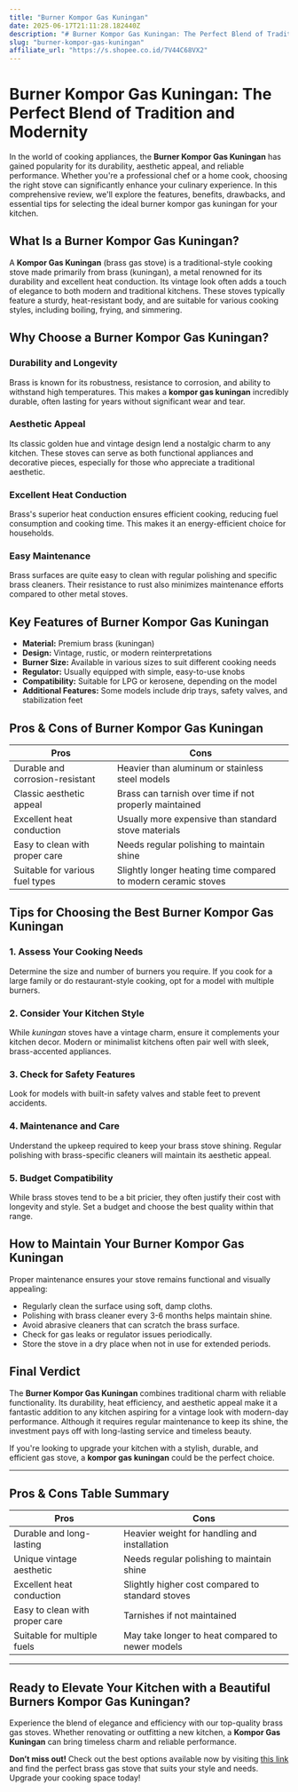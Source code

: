 ```yaml
---
title: "Burner Kompor Gas Kuningan"
date: 2025-06-17T21:11:28.182440Z
description: "# Burner Kompor Gas Kuningan: The Perfect Blend of Tradition and Modernity..."
slug: "burner-kompor-gas-kuningan"
affiliate_url: "https://s.shopee.co.id/7V44C68VX2"
---
```

# Burner Kompor Gas Kuningan: The Perfect Blend of Tradition and Modernity

In the world of cooking appliances, the **Burner Kompor Gas Kuningan** has gained popularity for its durability, aesthetic appeal, and reliable performance. Whether you're a professional chef or a home cook, choosing the right stove can significantly enhance your culinary experience. In this comprehensive review, we'll explore the features, benefits, drawbacks, and essential tips for selecting the ideal burner kompor gas kuningan for your kitchen.

## What Is a Burner Kompor Gas Kuningan?

A **Kompor Gas Kuningan** (brass gas stove) is a traditional-style cooking stove made primarily from brass (kuningan), a metal renowned for its durability and excellent heat conduction. Its vintage look often adds a touch of elegance to both modern and traditional kitchens. These stoves typically feature a sturdy, heat-resistant body, and are suitable for various cooking styles, including boiling, frying, and simmering.

## Why Choose a Burner Kompor Gas Kuningan?

### Durability and Longevity

Brass is known for its robustness, resistance to corrosion, and ability to withstand high temperatures. This makes a **kompor gas kuningan** incredibly durable, often lasting for years without significant wear and tear.

### Aesthetic Appeal

Its classic golden hue and vintage design lend a nostalgic charm to any kitchen. These stoves can serve as both functional appliances and decorative pieces, especially for those who appreciate a traditional aesthetic.

### Excellent Heat Conduction

Brass's superior heat conduction ensures efficient cooking, reducing fuel consumption and cooking time. This makes it an energy-efficient choice for households.

### Easy Maintenance

Brass surfaces are quite easy to clean with regular polishing and specific brass cleaners. Their resistance to rust also minimizes maintenance efforts compared to other metal stoves.

## Key Features of Burner Kompor Gas Kuningan

- **Material:** Premium brass (kuningan)
- **Design:** Vintage, rustic, or modern reinterpretations
- **Burner Size:** Available in various sizes to suit different cooking needs
- **Regulator:** Usually equipped with simple, easy-to-use knobs
- **Compatibility:** Suitable for LPG or kerosene, depending on the model
- **Additional Features:** Some models include drip trays, safety valves, and stabilization feet

## Pros & Cons of Burner Kompor Gas Kuningan

| **Pros** | **Cons** |
|------------|------------|
| Durable and corrosion-resistant | Heavier than aluminum or stainless steel models |
| Classic aesthetic appeal | Brass can tarnish over time if not properly maintained |
| Excellent heat conduction | Usually more expensive than standard stove materials |
| Easy to clean with proper care | Needs regular polishing to maintain shine |
| Suitable for various fuel types | Slightly longer heating time compared to modern ceramic stoves |

## Tips for Choosing the Best Burner Kompor Gas Kuningan

### 1. Assess Your Cooking Needs

Determine the size and number of burners you require. If you cook for a large family or do restaurant-style cooking, opt for a model with multiple burners.

### 2. Consider Your Kitchen Style

While *kuningan* stoves have a vintage charm, ensure it complements your kitchen decor. Modern or minimalist kitchens often pair well with sleek, brass-accented appliances.

### 3. Check for Safety Features

Look for models with built-in safety valves and stable feet to prevent accidents.

### 4. Maintenance and Care

Understand the upkeep required to keep your brass stove shining. Regular polishing with brass-specific cleaners will maintain its aesthetic appeal.

### 5. Budget Compatibility

While brass stoves tend to be a bit pricier, they often justify their cost with longevity and style. Set a budget and choose the best quality within that range.

## How to Maintain Your Burner Kompor Gas Kuningan

Proper maintenance ensures your stove remains functional and visually appealing:

- Regularly clean the surface using soft, damp cloths.
- Polishing with brass cleaner every 3-6 months helps maintain shine.
- Avoid abrasive cleaners that can scratch the brass surface.
- Check for gas leaks or regulator issues periodically.
- Store the stove in a dry place when not in use for extended periods.

## Final Verdict

The **Burner Kompor Gas Kuningan** combines traditional charm with reliable functionality. Its durability, heat efficiency, and aesthetic appeal make it a fantastic addition to any kitchen aspiring for a vintage look with modern-day performance. Although it requires regular maintenance to keep its shine, the investment pays off with long-lasting service and timeless beauty.

If you're looking to upgrade your kitchen with a stylish, durable, and efficient gas stove, a **kompor gas kuningan** could be the perfect choice.

---

## Pros & Cons Table Summary

| **Pros** | **Cons** |
|------------|------------|
| Durable and long-lasting | Heavier weight for handling and installation |
| Unique vintage aesthetic | Needs regular polishing to maintain shine |
| Excellent heat conduction | Slightly higher cost compared to standard stoves |
| Easy to clean with proper care | Tarnishes if not maintained |
| Suitable for multiple fuels | May take longer to heat compared to newer models |

---

## Ready to Elevate Your Kitchen with a Beautiful Burners Kompor Gas Kuningan?

Experience the blend of elegance and efficiency with our top-quality brass gas stoves. Whether renovating or outfitting a new kitchen, a **Kompor Gas Kuningan** can bring timeless charm and reliable performance.  

**Don’t miss out!** Check out the best options available now by visiting [this link](https://s.shopee.co.id/7V44C68VX2) and find the perfect brass gas stove that suits your style and needs. Upgrade your cooking space today!